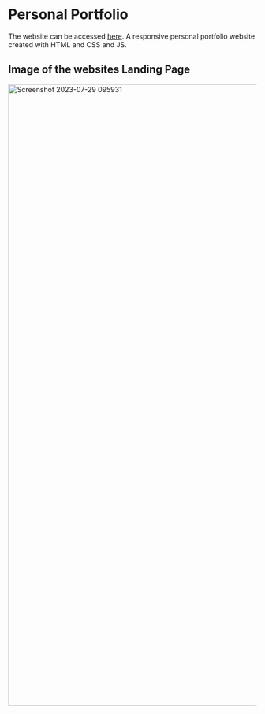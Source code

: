 
<h1>Personal Portfolio</h1>
The website can be accessed <a href = "https://ninad4290.github.io/">here</a>. A responsive personal portfolio website created with HTML and CSS and JS.

<h2>Image of the websites Landing Page</h2>
<img width="1262" alt="Screenshot 2023-07-29 095931" src="https://github.com/ninad4290/ninad4290.github.io/assets/112971644/9d271755-207d-458c-9079-2d5f65213464">
